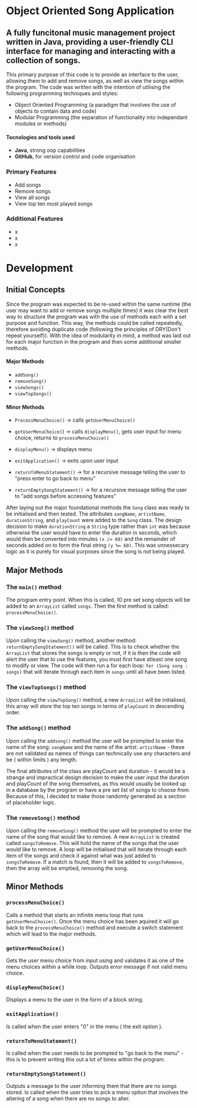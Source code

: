# Object Oriented Song Application

## A fully funcitonal music management project written in Java, providing a user-friendly CLI interface for managing and interacting with a collection of songs.

This primary purpose of this code is to provide an interface to the user, allowing them to add and remove songs, as well as view the songs within the program. The code was written with the intention of
utilising the following programming techniques and styles: 

- Object Oriented Programming (a paradigm that involves the use of objects to contain data and code)
- Modular Programming (the separation of functionality into independant modules or methods)

#### Tecnologies and tools used

- **Java**, strong oop capabilities
- **GitHub**, for version control and code organisation

### Primary Features

- Add songs
- Remove songs
- View all songs
- View top ten most played songs

### Additional Features

- x
- x
- x

# Development
## Initial Concepts

Since the program was expected to be re-used within the same runtime (the user may want to add or remove songs multiple times) it was clear the best way to structure the program was with the use of methods
each with a set purpose and function. This way, the methods could be called repeatedly, therefore avoiding duplicate code (following the principles of DRY(Don't repeat yourself)). With the idea of
modularity in mind, a method was laid out for each major function in the program and then some additional smaller methods.

#### Major Methods

- ```addSong()```
- ```removeSong()```
- ```viewSongs()```
- ```viewTopSongs()```

#### Minor Methods

- ```ProcessMenuChoice()``` -> calls ```getUserMenuChoice()```
- ```getUserMenuChoice(```) -> calls ```displayMenu()```, gets user input for menu choice, returns to ```processMenuChoice()```
- ```displayMenu()``` -> displays menu
- ```exitApplication()``` -> exits upon user input

- ```returnToMenuStatement()``` -> for a recursive message telling the user to "press enter to go back to menu"
- ```returnEmptySongStatement()``` -> for a recursive message telling the user to "add songs before accessing features"

After laying out the major foundational methods the ```Song``` class was ready to be initialised and then tested. The attributes ```songName```, ```artistName```, ```durationString```, and ```playCount``` were added to the ```Song``` class. The design decision to make ```durationString``` a ```String``` type rather than ```int``` was because otherwise the user would have to enter the duration in seconds, which would then be converted into minutes ```(x /= 60)``` and the remainder of seconds added on to form the final string ```(y %= 60)```. This was unnessecary logic as it is purely for visual purposes since the song is not being played.

## Major Methods

### The ```main()``` method

The program entry point. When this is called, 10 pre set song objects will be added to an ```ArrayList``` called ```songs```. Then the first method is called: ```processMenuChoice()```.


### The ```viewSong()``` method

Upon calling the ```viewSong()``` method, another method: ```returnEmptySongStatement()``` will be called. This is to check whether the ```ArrayList``` that stores the songs is empty or not, if it is then the code will alert the user that to use the features, you must first have atleast one song to modify or view. The code will then run a for each loop: ```for (Song song : songs)``` that will iterate through each item in ```songs``` until all have been listed.


### The ```viewTopSongs()``` method

Upon calling the ```viewTopSong()``` method, a new ```ArrayList``` will be initialised, this array will store the top ten songs in terms of ```playCount``` in descending order. 


### The ```addSong()``` method

Upon calling the ```addsong()``` method the user will be prompted to enter the name of the song: ```songName``` and the name of the artist: ```artistName``` - these are not validated as names of things can technically use any characters and be ( within limits ) any length.

The final attributes of the class are playCount and duration - it would be a strange and impractical design decision to make the user input the duration and playCount of the song themselves, as this would usually be looked up in a database by the program or have a pre set list of songs to choose from. Because of this, I decided to make those randomly generated as a section of placeholder logic.


### The ```removeSong()``` method

Upon calling the ```removeSong()``` method the user will be prompted to enter the name of the song that would like to remove. A new ```ArrayList``` is created called ```songsToRemove```. This will hold the name of the songs that the user would like to remove. A loop will be initialised that will iterate through each item of the songs and check it against what was just added to ```songsToRemove```. If a match is found, then it will be added to ```songsToRemove```, then the array will be emptied, removing the song.


## Minor Methods

### ```processMenuChoice()```

Calls a method that starts an infinite menu loop that runs ```getUserMenuChoice()```. Once the menu choice has been aquired it will go back to the ```processMenuChoice()``` method and execute a switch statement which will lead to the major methods.

### ```getUserMenuChoice()```

Gets the user menu choice from input using and validates it as one of the menu choices within a while loop. Outputs error message if not valid menu choice.

### ```displayMenuChoice()```

Displays a menu to the user in the form of a block string. 

### ```exitApplication()```

Is called when the user enters "0" in the menu ( the exit option ).

### ```returnToMenuStatement()```

Is called when the user needs to be prompted to "go back to the menu" - this is to prevent writing this out a lot of times within the program.

### ```returnEmptySongStatement()```

Outputs a message to the user informing them that there are no songs stored. Is called when the user tries to pick a menu option that involves the altering of a song when there are no songs to alter.







